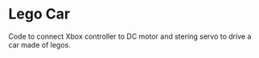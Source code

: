 # Lego Car

Code to connect Xbox controller to DC motor and stering servo to drive a car made of legos.
